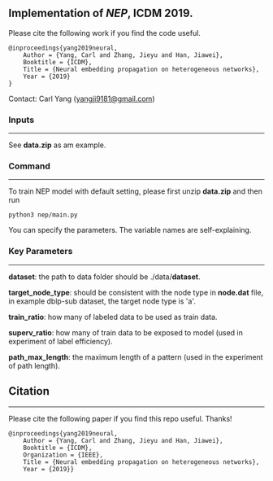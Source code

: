 ## Implementation of *NEP*, ICDM 2019.

Please cite the following work if you find the code useful.

```
@inproceedings{yang2019neural,
	Author = {Yang, Carl and Zhang, Jieyu and Han, Jiawei},
	Booktitle = {ICDM},
	Title = {Neural embedding propagation on heterogeneous networks},
	Year = {2019}
}
```
Contact: Carl Yang (yangji9181@gmail.com)

### Inputs
---------------
See **data.zip** as am example.


### Command
---------------

To train NEP model with default setting, please first unzip **data.zip** and then run
```
python3 nep/main.py
```

You can specify the parameters. The variable names are self-explaining.


### Key Parameters
---------------

**dataset**: the path to data folder should be ./data/**dataset**.

**target_node_type**: should be consistent with the node type in **node.dat** file, in example dblp-sub dataset, the target node type is 'a'.

**train_ratio**: how many of labeled data to be used as train data.

**superv_ratio**: how many of train data to be exposed to model (used in experiment of label efficiency).

**path_max_length**: the maximum length of a pattern (used in the experiment of path length).

## Citation
---------------

Please cite the following paper if you find this repo useful. Thanks!

```
@inproceedings{yang2019neural,
	Author = {Yang, Carl and Zhang, Jieyu and Han, Jiawei},
	Booktitle = {ICDM},
	Organization = {IEEE},
	Title = {Neural embedding propagation on heterogeneous networks},
	Year = {2019}}
```

